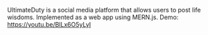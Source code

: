 UltimateDuty is a social media platform that allows users to post life wisdoms. Implemented as a web app using MERN.js.
Demo: https://youtu.be/BlLx6O5yLyI
